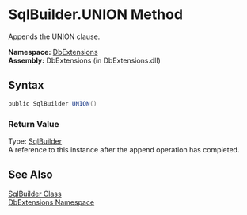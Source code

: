 SqlBuilder.UNION Method
=======================
Appends the UNION clause.

**Namespace:** [DbExtensions][1]  
**Assembly:** DbExtensions (in DbExtensions.dll)

Syntax
------

```csharp
public SqlBuilder UNION()
```

### Return Value
Type: [SqlBuilder][2]  
A reference to this instance after the append operation has completed.

See Also
--------
[SqlBuilder Class][2]  
[DbExtensions Namespace][1]  

[1]: ../README.md
[2]: README.md